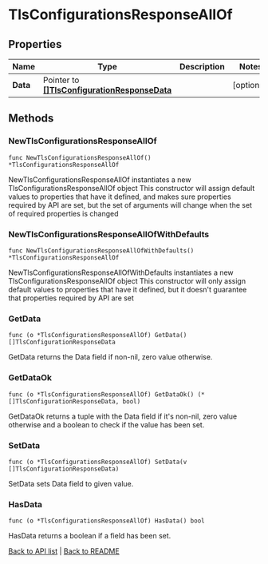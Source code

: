 # TlsConfigurationsResponseAllOf

## Properties

Name | Type | Description | Notes
------------ | ------------- | ------------- | -------------
**Data** | Pointer to [**[]TlsConfigurationResponseData**](TlsConfigurationResponseData.md) |  | [optional] 

## Methods

### NewTlsConfigurationsResponseAllOf

`func NewTlsConfigurationsResponseAllOf() *TlsConfigurationsResponseAllOf`

NewTlsConfigurationsResponseAllOf instantiates a new TlsConfigurationsResponseAllOf object
This constructor will assign default values to properties that have it defined,
and makes sure properties required by API are set, but the set of arguments
will change when the set of required properties is changed

### NewTlsConfigurationsResponseAllOfWithDefaults

`func NewTlsConfigurationsResponseAllOfWithDefaults() *TlsConfigurationsResponseAllOf`

NewTlsConfigurationsResponseAllOfWithDefaults instantiates a new TlsConfigurationsResponseAllOf object
This constructor will only assign default values to properties that have it defined,
but it doesn't guarantee that properties required by API are set

### GetData

`func (o *TlsConfigurationsResponseAllOf) GetData() []TlsConfigurationResponseData`

GetData returns the Data field if non-nil, zero value otherwise.

### GetDataOk

`func (o *TlsConfigurationsResponseAllOf) GetDataOk() (*[]TlsConfigurationResponseData, bool)`

GetDataOk returns a tuple with the Data field if it's non-nil, zero value otherwise
and a boolean to check if the value has been set.

### SetData

`func (o *TlsConfigurationsResponseAllOf) SetData(v []TlsConfigurationResponseData)`

SetData sets Data field to given value.

### HasData

`func (o *TlsConfigurationsResponseAllOf) HasData() bool`

HasData returns a boolean if a field has been set.


[Back to API list](../README.md#documentation-for-api-endpoints) | [Back to README](../README.md)


